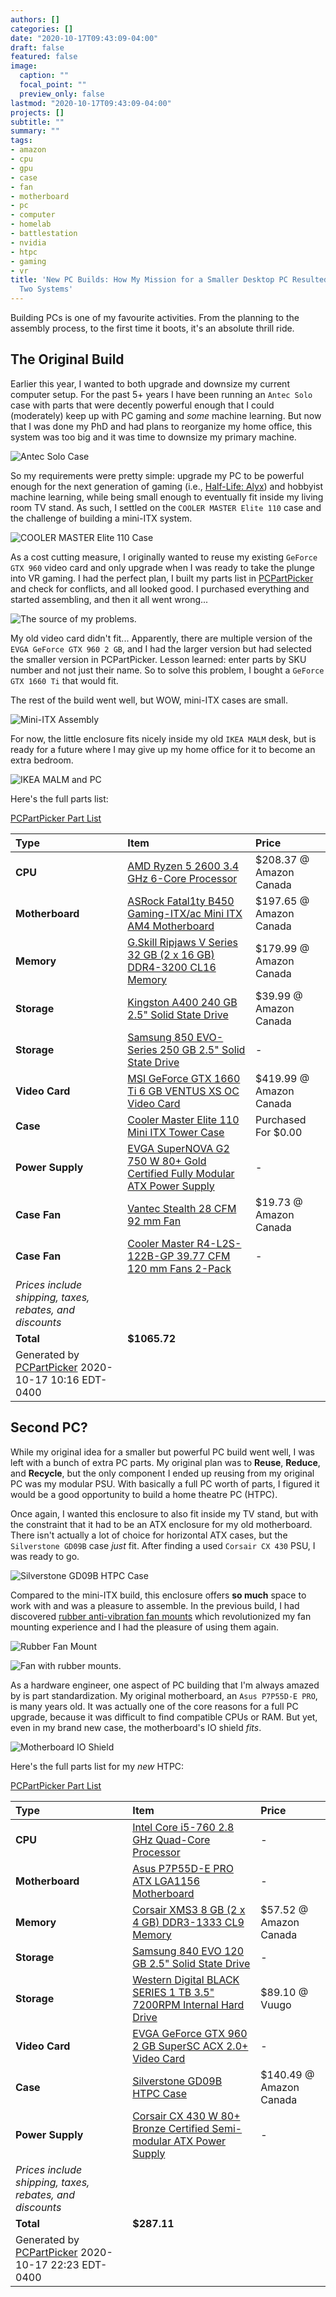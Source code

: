```yaml
---
authors: []
categories: []
date: "2020-10-17T09:43:09-04:00"
draft: false
featured: false
image:
  caption: ""
  focal_point: ""
  preview_only: false
lastmod: "2020-10-17T09:43:09-04:00"
projects: []
subtitle: ""
summary: ""
tags:
- amazon
- cpu
- gpu
- case
- fan
- motherboard
- pc
- computer
- homelab
- battlestation
- nvidia
- htpc
- gaming
- vr
title: 'New PC Builds: How My Mission for a Smaller Desktop PC Resulted in Building
  Two Systems'
---
```


Building PCs is one of my favourite activities.
From the planning to the assembly process, to the first time it boots, it's an absolute thrill ride.

<!--more-->

## The Original Build

Earlier this year, I wanted to both upgrade and downsize my current computer setup.
For the past 5+ years I have been running an `Antec Solo` case with parts that were decently powerful enough that I could (moderately) keep up with PC gaming and *some* machine learning.
But now that I was done my PhD and had plans to reorganize my home office, this system was too big and it was time to downsize my primary machine.

![Antec Solo Case](2020-10-17-09-51-02.png)

So my requirements were pretty simple: upgrade my PC to be powerful enough for the next generation of gaming (i.e., [Half-Life: Alyx](https://store.steampowered.com/app/546560/HalfLife_Alyx/)) and hobbyist machine learning, while being small enough to eventually fit inside my living room TV stand. As such, I settled on the `COOLER MASTER Elite 110` case and the challenge of building a mini-ITX system.

![COOLER MASTER Elite 110 Case](2020-10-17-10-00-47.png)

As a cost cutting measure, I originally wanted to reuse my existing `GeForce GTX 960` video card and only upgrade when I was ready to take the plunge into VR gaming. I had the perfect plan, I built my parts list in [PCPartPicker](https://pcpartpicker.com/) and check for conflicts, and all looked good. I purchased everything and started assembling, and then it all went wrong...

![The source of my problems.](2020-10-17-10-07-45.png)

My old video card didn't fit...
Apparently, there are multiple version of the `EVGA GeForce GTX 960 2 GB`, and I had the larger version but had selected the smaller version in PCPartPicker.
Lesson learned: enter parts by SKU number and not just their name.
So to solve this problem, I bought a `GeForce GTX 1660 Ti` that would fit.

The rest of the build went well, but WOW, mini-ITX cases are small.

![Mini-ITX Assembly](2020-10-17-10-13-24.png)

For now, the little enclosure fits nicely inside my old `IKEA MALM` desk, but is ready for a future where I may give up my home office for it to become an extra bedroom.

![IKEA MALM and PC](2020-10-17-10-20-04.png)

Here's the full parts list:

[PCPartPicker Part List](https://ca.pcpartpicker.com/list/6BJc6R)

Type|Item|Price
:----|:----|:----
**CPU** | [AMD Ryzen 5 2600 3.4 GHz 6-Core Processor](https://ca.pcpartpicker.com/product/jLF48d/amd-ryzen-5-2600-34ghz-6-core-processor-yd2600bbafbox) | $208.37 @ Amazon Canada
**Motherboard** | [ASRock Fatal1ty B450 Gaming-ITX/ac Mini ITX AM4 Motherboard](https://ca.pcpartpicker.com/product/N4jJ7P/asrock-fatal1ty-b450-gaming-itxac-mini-itx-am4-motherboard-b450-gaming-itxac) | $197.65 @ Amazon Canada
**Memory** | [G.Skill Ripjaws V Series 32 GB (2 x 16 GB) DDR4-3200 CL16 Memory](https://ca.pcpartpicker.com/product/kXbkcf/gskill-memory-f43200c16d32gvk) | $179.99 @ Amazon Canada
**Storage** | [Kingston A400 240 GB 2.5" Solid State Drive](https://ca.pcpartpicker.com/product/btDzK8/kingston-a400-240gb-25-solid-state-drive-sa400s37240g) | $39.99 @ Amazon Canada
**Storage** | [Samsung 850 EVO-Series 250 GB 2.5" Solid State Drive](https://ca.pcpartpicker.com/product/3kL7YJ/samsung-internal-hard-drive-mz75e250bam) |-
**Video Card** | [MSI GeForce GTX 1660 Ti 6 GB VENTUS XS OC Video Card](https://ca.pcpartpicker.com/product/RGyV3C/msi-geforce-gtx-1660-ti-6-gb-ventus-xs-video-card-gtx-1660-ti-ventus-xs-6g-oc) | $419.99 @ Amazon Canada
**Case** | [Cooler Master Elite 110 Mini ITX Tower Case](https://ca.pcpartpicker.com/product/QCjG3C/cooler-master-case-rc110kkn2) | Purchased For $0.00
**Power Supply** | [EVGA SuperNOVA G2 750 W 80+ Gold Certified Fully Modular ATX Power Supply](https://ca.pcpartpicker.com/product/MfJwrH/evga-power-supply-220g20750xr) |-
**Case Fan** | [Vantec Stealth 28 CFM 92 mm Fan](https://ca.pcpartpicker.com/product/VxphP6/vantec-sf9225l-28-cfm-92-mm-fan-sf9225l) | $19.73 @ Amazon Canada
**Case Fan** | [Cooler Master R4-L2S-122B-GP 39.77 CFM 120 mm Fans 2-Pack](https://ca.pcpartpicker.com/product/4tzv6h/cooler-master-case-fan-r4l2s122bgp) |-
 | *Prices include shipping, taxes, rebates, and discounts* |
 | **Total** | **$1065.72**
 | Generated by [PCPartPicker](https://pcpartpicker.com) 2020-10-17 10:16 EDT-0400 |

## Second PC?

While my original idea for a smaller but powerful PC build went well, I was left with a bunch of extra PC parts.
My original plan was to **Reuse**, **Reduce**, and **Recycle**, but the only component I ended up reusing from my original PC was my modular PSU.
With basically a full PC worth of parts, I figured it would be a good opportunity to build a home theatre PC (HTPC).

Once again, I wanted this enclosure to also fit inside my TV stand, but with the constraint that it had to be an ATX enclosure for my old motherboard.
There isn't actually a lot of choice for horizontal ATX cases, but the `Silverstone GD09B` case *just* fit.
After finding a used `Corsair CX 430` PSU, I was ready to go.

![Silverstone GD09B HTPC Case](2020-10-17-10-26-19.png)

Compared to the mini-ITX build, this enclosure offers **so much** space to work with and was a pleasure to assemble.
In the previous build, I had discovered [rubber anti-vibration fan mounts](https://www.amazon.ca/dp/B07BX91J3B) which revolutionized my fan mounting experience and I had the pleasure of using them again.

![Rubber Fan Mount](2020-10-17-10-29-02.png)

![Fan with rubber mounts.](2020-10-17-10-29-36.png)

As a hardware engineer, one aspect of PC building that I'm always amazed by is part standardization.
My original motherboard, an `Asus P7P55D-E PRO`, is many years old.
It was actually one of the core reasons for a full PC upgrade, because it was difficult to find compatible CPUs or RAM.
But yet, even in my brand new case, the motherboard's IO shield *fits*.

![Motherboard IO Shield](2020-10-17-13-15-12.png)

Here's the full parts list for my *new* HTPC:

[PCPartPicker Part List](https://ca.pcpartpicker.com/list/2HKv8M)

Type|Item|Price
:----|:----|:----
**CPU** | [Intel Core i5-760 2.8 GHz Quad-Core Processor](https://ca.pcpartpicker.com/product/R6zv6h/intel-cpu-bx80605i5760) |-
**Motherboard** | [Asus P7P55D-E PRO ATX LGA1156 Motherboard](https://ca.pcpartpicker.com/product/fPqdnQ/asus-motherboard-p7p55depro) |-
**Memory** | [Corsair XMS3 8 GB (2 x 4 GB) DDR3-1333 CL9 Memory](https://ca.pcpartpicker.com/product/YQW9TW/corsair-memory-cmx8gx3m2a1333c9) | $57.52 @ Amazon Canada
**Storage** | [Samsung 840 EVO 120 GB 2.5" Solid State Drive](https://ca.pcpartpicker.com/product/zXjG3C/samsung-internal-hard-drive-mz7te120bw) |-
**Storage** | [Western Digital BLACK SERIES 1 TB 3.5" 7200RPM Internal Hard Drive](https://ca.pcpartpicker.com/product/Fz2kcf/western-digital-internal-hard-drive-wd1003fzex) | $89.10 @ Vuugo
**Video Card** | [EVGA GeForce GTX 960 2 GB SuperSC ACX 2.0+ Video Card](https://ca.pcpartpicker.com/product/ZMp323/evga-video-card-02gp42966kr) |-
**Case** | [Silverstone GD09B HTPC Case](https://ca.pcpartpicker.com/product/dsR48d/silverstone-case-gd09b) | $140.49 @ Amazon Canada
**Power Supply** | [Corsair CX 430 W 80+ Bronze Certified Semi-modular ATX Power Supply](https://ca.pcpartpicker.com/product/cvXfrH/corsair-power-supply-cx430m) |-
 | *Prices include shipping, taxes, rebates, and discounts* |
 | **Total** | **$287.11**
 | Generated by [PCPartPicker](https://pcpartpicker.com) 2020-10-17 22:23 EDT-0400 |
